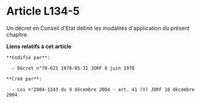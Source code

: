 # Article L134-5

Un décret en Conseil d'Etat définit les modalités d'application du présent chapitre.

**Liens relatifs à cet article**

	**Codifié par**:

	  - Décret n°78-621 1978-05-31 JORF 8 juin 1978

	**Créé par**:

	  - Loi n°2004-1343 du 9 décembre 2004 - art. 41 (V) JORF 10 décembre 2004
